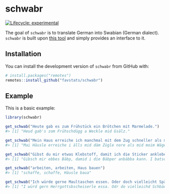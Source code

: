 
<!-- README.md is generated from README.Rmd. Please edit that file -->

# schwabr

<!-- badges: start -->

[![Lifecycle:
experimental](https://img.shields.io/badge/lifecycle-experimental-orange.svg)](https://www.tidyverse.org/lifecycle/#experimental)
<!-- badges: end -->

The goal of `schwabr` is to translate German into Swabian (German
dialect). `schwabr` is built upon [this
tool](https://www.topster.de/deutsch-schwaebisch/) and simply provides
an interface to it.

## Installation

You can install the development version of `schwabr` from GitHub with:

``` r
# install.packages("remotes")
remotes::install_github("favstats/schwabr")
```

## Example

This is a basic example:

``` r
library(schwabr)
```

``` r
get_schwab("Heute gab es zum Frühstück ein Brötchen mit Marmelade.")
#> [1] "Heud gab's zom Frühschdügg a Weckle mid Gsälz."
```

``` r
get_schwab("Mein Haus erreiche ich manchmal mit dem Zug schneller als mit meinem Wagen.")
#> [1] "Mai Häusle erreiche i älls mid däm Zügle nore als mid moim Wägele."
```

``` r
get_schwab("Gibst du mir etwas Klebstoff, damit ich die Sticker ankleben kann. Ich schlag dann ganz arg darauf. Hoffentlich ist das nicht gleich kaputt.")
#> [1] "Gibsch mir ebbes Bäbp, damid i die Bäbper anbäbba kann. I batsch noh ganz arg druff. Hoffendlich isch des ned gloi hee."
```

``` r
get_schwab("arbeiten, arbeiten, Haus bauen")
#> [1] "schaffe, schaffe, Häusle baua"
```

``` r
get_schwab("Ich würde gerne Maultaschen essen. Oder doch vielleicht Spätzle mit Soße.")
#> [1] "I würd gern Herrgottsbscheiserle essa. Odr do vielleichd Schbädzle mid Soße."
```
